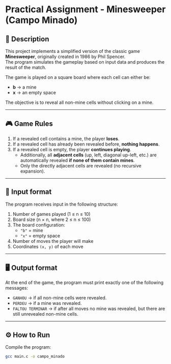# Practical Assignment - Minesweeper (Campo Minado)

## 📌 Description
This project implements a simplified version of the classic game **Minesweeper**, originally created in 1986 by Phil Spencer.  
The program simulates the gameplay based on input data and produces the result of the match.

The game is played on a square board where each cell can either be:
- **b** → a mine  
- **x** → an empty space  

The objective is to reveal all non-mine cells without clicking on a mine.

---

## 🎮 Game Rules
1. If a revealed cell contains a mine, the player **loses**.  
2. If a revealed cell has already been revealed before, **nothing happens**.  
3. If a revealed cell is empty, the player **continues playing**.  
   - Additionally, all **adjacent cells** (up, left, diagonal up-left, etc.) are automatically revealed **if none of them contain mines**.  
   - Only the directly adjacent cells are revealed (no recursive expansion).  

---

## 📝 Input format
The program receives input in the following structure:

1. Number of games played (1 ≤ n ≤ 10)  
2. Board size (n × n, where 2 ≤ n ≤ 100)  
3. The board configuration:  
   - `"b"` = mine  
   - `"x"` = empty space  
4. Number of moves the player will make  
5. Coordinates `(x, y)` of each move  

---

## 🖥️ Output format
At the end of the game, the program must print exactly one of the following messages:

- `GANHOU` → if all non-mine cells were revealed.  
- `PERDEU` → if a mine was revealed.  
- `FALTOU TERMINAR` → if after all moves no mine was revealed, but there are still unrevealed non-mine cells.  

---

## ⚙️ How to Run
Compile the program:
```bash
gcc main.c -o campo_minado
